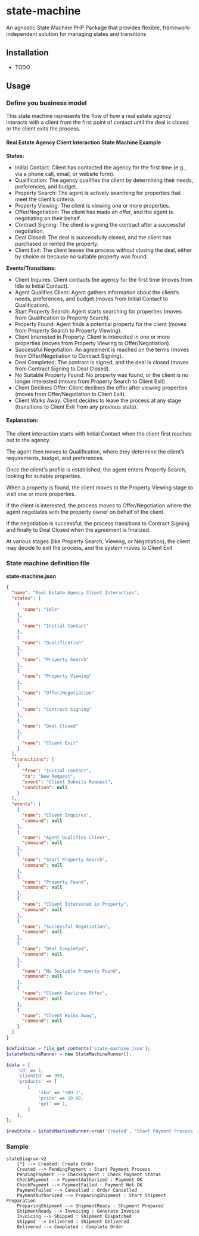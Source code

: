 # state-machine
An agnostic State Machine PHP Package that provides flexible, framework-independent solution for managing states and transitions

## Installation

- TODO

## Usage

### Define you business model

This state machine represents the flow of how a real estate agency interacts with a client from the first point of contact until the deal is closed or the client exits the process.

#### Real Estate Agency Client Interaction State Machine Example

**States:**

- Initial Contact: Client has contacted the agency for the first time (e.g., via a phone call, email, or website form).
- Qualification: The agency qualifies the client by determining their needs, preferences, and budget.
- Property Search: The agent is actively searching for properties that meet the client’s criteria.
- Property Viewing: The client is viewing one or more properties.
- Offer/Negotiation: The client has made an offer, and the agent is negotiating on their behalf.
- Contract Signing: The client is signing the contract after a successful negotiation.
- Deal Closed: The deal is successfully closed, and the client has purchased or rented the property.
- Client Exit: The client leaves the process without closing the deal, either by choice or because no suitable property was found.

**Events/Transitions:**

- Client Inquires: Client contacts the agency for the first time (moves from Idle to Initial Contact).
- Agent Qualifies Client: Agent gathers information about the client’s needs, preferences, and budget (moves from Initial Contact to Qualification).
- Start Property Search: Agent starts searching for properties (moves from Qualification to Property Search).
- Property Found: Agent finds a potential property for the client (moves from Property Search to Property Viewing).
- Client Interested in Property: Client is interested in one or more properties (moves from Property Viewing to Offer/Negotiation).
- Successful Negotiation: An agreement is reached on the terms (moves from Offer/Negotiation to Contract Signing).
- Deal Completed: The contract is signed, and the deal is closed (moves from Contract Signing to Deal Closed).
- No Suitable Property Found: No property was found, or the client is no longer interested (moves from Property Search to Client Exit).
- Client Declines Offer: Client declines the offer after viewing properties (moves from Offer/Negotiation to Client Exit).
- Client Walks Away: Client decides to leave the process at any stage (transitions to Client Exit from any previous state).

#### Explanation:

The client interaction starts with Initial Contact when the client first reaches out to the agency.

The agent then moves to Qualification, where they determine the client’s requirements, budget, and preferences.

Once the client's profile is established, the agent enters Property Search, looking for suitable properties.

When a property is found, the client moves to the Property Viewing stage to visit one or more properties.

If the client is interested, the process moves to Offer/Negotiation where the agent negotiates with the property owner on behalf of the client.

If the negotiation is successful, the process transitions to Contract Signing and finally to Deal Closed when the agreement is finalized.

At various stages (like Property Search, Viewing, or Negotiation), the client may decide to exit the process, and the system moves to Client Exit

### State machine definition file

**state-machine.json**
```json
{
  "name": "Real Estate Agency Client Interaction",
  "states": [
    {
      "name": "Idle"
    },
    {
      "name": "Initial Contact"
    },
    {
      "name": "Qualification"
    },
    {
      "name": "Property Search"
    },
    {
      "name": "Property Viewing"
    },
    {
      "name": "Offer/Negotiation"
    },
    {
      "name": "Contract Signing"
    },
    {
      "name": "Deal Closed"
    },
    {
      "name": "Client Exit"
    }
  ],
  "transitions": [
    {
      "from": "Initial Contact",
      "to": "New Request",
      "event": "Client Submits Request",
      "condition": null
    }
  ],
  "events": [
    {
      "name": "Client Inquires",
      "command": null
    },
    {
      "name": "Agent Qualifies Client",
      "command": null
    },
    {
      "name": "Start Property Search",
      "command": null
    },
    {
      "name": "Property Found",
      "command": null
    },
    {
      "name": "Client Interested in Property",
      "command": null
    },
    {
      "name": "Successful Negotiation",
      "command": null
    },
    {
      "name": "Deal Completed",
      "command": null
    },
    {
      "name": "No Suitable Property Found",
      "command": null
    },
    {
      "name": "Client Declines Offer",
      "command": null
    },
    {
      "name": "Client Walks Away",
      "command": null
    }
  ]
}

```

```php
$definition = file_get_contents('state-machine.json');
$stateMachineRunner = new StateMachineRunner();

$data = [
    'id' => 1,
    'clientId' => 999,
    'products' => [
        [
            'sku' => 'SKU-1',
            'price' => 10.00,
            'qnt' => 1,
        ]
    ],
];

$newState = $stateMachineRunner->run('Created', 'Start Payment Process', $data);

```


### Sample

```mermaid
stateDiagram-v2
    [*] --> Created: Create Order
    Created --> PendingPayment : Start Payment Process
    PendingPayment --> CheckPayment : Check Payment Status
    CheckPayment --> PaymentAuthorized : Payment OK
    CheckPayment --> PaymentFailed : Payment Not OK
    PaymentFailed --> Cancelled : Order Cancelled
    PaymentAuthorized --> PreparingShipment : Start Shipment Preparation
    PreparingShipment --> ShipmentReady : Shipment Prepared
    ShipmentReady --> Invoicing : Generate Invoice
    Invoicing --> Shipped : Shipment Dispatched
    Shipped --> Delivered : Shipment Delivered
    Delivered --> Completed : Complete Order
```
